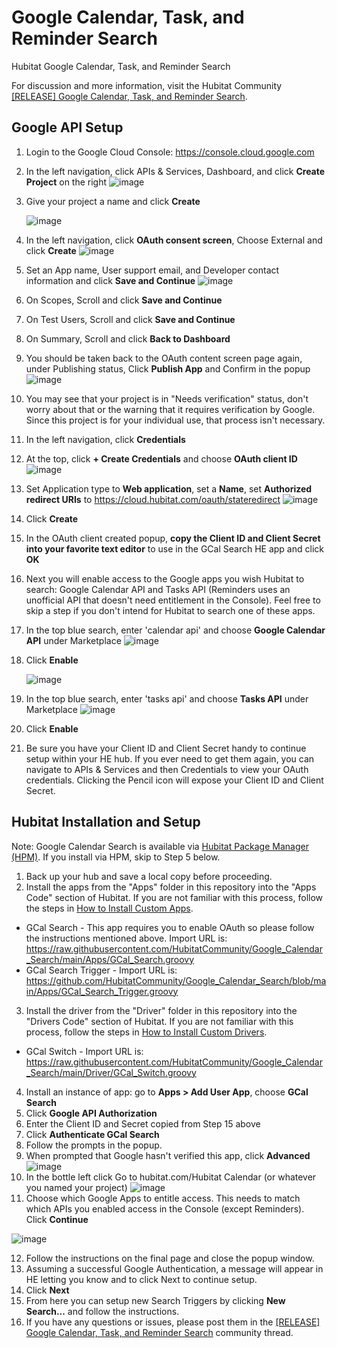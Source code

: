 # Google Calendar, Task, and Reminder Search
Hubitat Google Calendar, Task, and Reminder Search

For discussion and more information, visit the Hubitat Community <a href="https://community.hubitat.com/t/release-google-calendar-search/71397" target="_blank">[RELEASE] Google Calendar, Task, and Reminder Search</a>.

## Google API Setup
1. Login to the Google Cloud Console: https://console.cloud.google.com
2. In the left navigation, click APIs & Services, Dashboard, and click **Create Project** on the right
![image](https://user-images.githubusercontent.com/10900324/131907567-57341667-82a5-4bf2-88d7-4a5eb954f77e.png)
3. Give your project a name and click **Create**
    
    ![image](https://user-images.githubusercontent.com/10900324/115976609-a4b75b00-a53d-11eb-860e-a99b74d2175a.png)
4. In the left navigation, click **OAuth consent screen**, Choose External and click **Create**
![image](https://user-images.githubusercontent.com/10900324/115976626-d7f9ea00-a53d-11eb-8212-66129f4a3dbb.png)

5. Set an App name, User support email, and Developer contact information and click **Save and Continue**
![image](https://user-images.githubusercontent.com/10900324/115976691-6cfce300-a53e-11eb-881b-5e996868c97a.png)

6. On Scopes, Scroll and click **Save and Continue**
7. On Test Users, Scroll and click **Save and Continue**
8. On Summary, Scroll and click **Back to Dashboard**
9. You should be taken back to the OAuth content screen page again, under Publishing status, Click **Publish App** and Confirm in the popup
    ![image](https://user-images.githubusercontent.com/10900324/115977225-f6fb7a80-a543-11eb-88f6-d77d9605c30d.png)
10. You may see that your project is in "Needs verification" status, don't worry about that or the warning that it requires verification by Google.  Since this project is for your individual use, that process isn't necessary.
11. In the left navigation, click **Credentials**
12. At the top, click **+ Create Credentials** and choose **OAuth client ID**
    ![image](https://user-images.githubusercontent.com/10900324/115976721-e1378680-a53e-11eb-8c4b-88cfd55022cb.png)
13. Set Application type to **Web application**, set a **Name**, set **Authorized redirect URIs** to https://cloud.hubitat.com/oauth/stateredirect
    ![image](https://user-images.githubusercontent.com/10900324/151466429-40365e10-e315-447e-95d0-6da9276600a9.png)
14. Click **Create**
15. In the OAuth client created popup, **copy the Client ID and Client Secret into your favorite text editor** to use in the GCal Search HE app and click **OK**
16. Next you will enable access to the Google apps you wish Hubitat to search: Google Calendar API and Tasks API (Reminders uses an unofficial API that doesn't need entitlement in the Console).  Feel free to skip a step if you don't intend for Hubitat to search one of these apps.
17. In the top blue search, enter 'calendar api' and choose **Google Calendar API** under Marketplace
    ![image](https://user-images.githubusercontent.com/10900324/151469047-ac8c089d-abdb-4429-a915-6d12b95532a9.png)
18. Click **Enable**

    ![image](https://user-images.githubusercontent.com/10900324/115976840-037dd400-a540-11eb-9cd9-83156851f8ed.png)
 
19. In the top blue search, enter 'tasks api' and choose **Tasks API** under Marketplace
    ![image](https://user-images.githubusercontent.com/10900324/151469694-f62e8531-4b5e-466a-b48c-975421689a86.png)
20. Click **Enable**
21. Be sure you have your Client ID and Client Secret handy to continue setup within your HE hub.  If you ever need to get them again, you can navigate to APIs & Services and then Credentials to view your OAuth credentials.  Clicking the Pencil icon will expose your Client ID and Client Secret.

## Hubitat Installation and Setup
Note: Google Calendar Search is available via <a href="https://community.hubitat.com/t/beta-hubitat-package-manager/38016" target="_blank">Hubitat Package Manager (HPM)</a>. If you install via HPM, skip to Step 5 below.
1. Back up your hub and save a local copy before proceeding.
2. Install the apps from the "Apps" folder in this repository into the "Apps Code" section of Hubitat. If you are not familiar with this process, follow the steps in <a href="https://docs.hubitat.com/index.php?title=How_to_Install_Custom_Apps" target="_blank">How to Install Custom Apps</a>.
  * GCal Search - This app requires you to enable OAuth so please follow the instructions mentioned above. Import URL is: https://raw.githubusercontent.com/HubitatCommunity/Google_Calendar_Search/main/Apps/GCal_Search.groovy
  * GCal Search Trigger - Import URL is: https://github.com/HubitatCommunity/Google_Calendar_Search/blob/main/Apps/GCal_Search_Trigger.groovy
3. Install the driver from the "Driver" folder in this repository into the "Drivers Code" section of Hubitat. If you are not familiar with this process, follow the steps in <a href="https://docs.hubitat.com/index.php?title=How_to_Install_Custom_Drivers" target="_blank">How to Install Custom Drivers</a>.
  * GCal Switch - Import URL is: https://raw.githubusercontent.com/HubitatCommunity/Google_Calendar_Search/main/Driver/GCal_Switch.groovy    
4. Install an instance of app: go to **Apps > Add User App**, choose **GCal Search**
5. Click **Google API Authorization**
6. Enter the Client ID and Secret copied from Step 15 above
7. Click **Authenticate GCal Search**
8. Follow the prompts in the popup.
9. When prompted that Google hasn't verified this app, click **Advanced**
![image](https://user-images.githubusercontent.com/10900324/115977405-e51ad700-a545-11eb-8d6d-3200e16ec29b.png)
10. In the bottle left click Go to hubitat.com/Hubitat Calendar (or whatever you named your project)
![image](https://user-images.githubusercontent.com/10900324/115977420-1c898380-a546-11eb-84fd-e90d0d481094.png)
11. Choose which Google Apps to entitle access. This needs to match which APIs you enabled access in the Console (except Reminders). Click **Continue**

![image](https://user-images.githubusercontent.com/10900324/151471423-93f96511-f5bc-4024-abd1-5dcce5c4c61f.png)

12. Follow the instructions on the final page and close the popup window.
13. Assuming a successful Google Authentication, a message will appear in HE letting you know and to click Next to continue setup.
14. Click **Next**
15. From here you can setup new Search Triggers by clicking **New Search...** and follow the instructions.
16. If you have any questions or issues, please post them in the <a href="https://community.hubitat.com/t/release-google-calendar-search/71397" target="_blank">[RELEASE] Google Calendar, Task, and Reminder Search</a> community thread.

